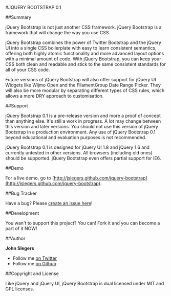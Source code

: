
#JQUERY BOOTSTRAP 0.1

##Summary

jQuery Bootstrap is not just another CSS framework. jQuery Bootstrap is a framework that will change the way you use CSS.

jQuery Bootstrap combines the power of Twitter Bootstrap and the jQuery UI into a single CSS boilerplate with easy to learn consistent  semantics, offering both highly atomic functionality and more advanced layout options with a minimal amount of code. With jQuery  Bootstrap, you can keep your CSS both clean and readable and stick to the same consistent standards for all of your CSS code.

Future versions of jQuery Bootstrap will also offer support for jQuery UI Widgets like Wijmo Open and the FilamentGroup Date Range  Picker. They will also be more modular by separating different types of CSS rules, which allows a more DRY approach to customisation.


##Support

jQuery Bootstrap 0.1 is a pre-release version and more a proof of concept than anything else. It's still a work in progress. A lot may change between this version and  later versions. You should not use this version of jQuery Bootstrap in a production environment. Any use of jQuery Bootstrap 0.1 beyond educational and evaluation purposes is not recommended.

jQuery Bootstrap 0.1 is designed for jQuery UI 1.8 and jQuery 1.6 and currently untested in other versions. All browsers (including old  ones) should be supported. jQuery Bootstrap even offers partial support for IE6. 


##Demo

For a live demo, go to [http://jslegers.github.com/jquery-bootstrap](http://jslegers.github.com/jquery-bootstrap).


##Bug Tracker

Have a bug? Please [create an issue here](https://github.com/jslegers/jquery-bootstrap/issues)!


##Development

You wan't to support this project? You can! Fork it and you can become a part of it NOW!


##Author

**John Slegers**

* Follow me [on Twitter](http://twitter.com/johnslegers)
* Follow me [on Github](http://github.com/jslegers)


##Copyright and License

Like jQuery and jQuery UI, jQuery Bootstrap is dual licensed under MIT and GPL licenses.